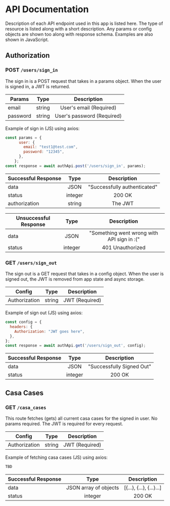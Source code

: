 # API Documentation
Description of each API endpoint used in this app is listed here.
The type of resource is listed along with a short description.
Any params or config objects are shown too along with response schema.
Examples are also shown in JavaScript.

## Authorization
### POST `/users/sign_in`
The sign in is a POST request that takes in a params object.
When the user is signed in, a JWT is returned.

| Params        | Type           | Description |
| ------------- |:-------------:| :-------------: |
| email      | string | User's email (Required) |
| password      | string      | User's password (Required) |

Example of sign in (JS) using axios:
```javascript
const params = {
      user: {
        email: "test1@test.com",
        password: "12345",
      },
    };
const response = await authApi.post('/users/sign_in', params);
```
| Successful Response        | Type           | Description |
| ------------- |:-------------:| :-------------: |
| data      | JSON | "Successfully authenticated" |
| status      | integer      | 200 OK |
| authorization | string | The JWT |

| Unsuccessful Response        | Type           | Description |
| ------------- |:-------------:| :-------------: |
| data      | JSON | "Something went wrong with API sign in :(" |
| status      | integer      | 401 Unauthorized |



### GET `/users/sign_out`
The sign out is a GET request that takes in a config object.
When the user is signed out, the JWT is removed from app state and async storage.

| Config        | Type           | Description |
| ------------- |:-------------:| :-------------: |
| Authorization      | string | JWT (Required) |

Example of sign out (JS) using axios:
```javascript
const config = {
  headers: {
    Authorization: "JWT goes here",
  },
};
const response = await authApi.get('/users/sign_out', config);
```
| Successful Response        | Type           | Description |
| ------------- |:-------------:| :-------------: |
| data      | JSON | "Successfully Signed Out" |
| status      | integer      | 200 OK |

## Casa Cases
### GET `/casa_cases`
This route fetches (gets) all current casa cases for the signed in user. No params required. The JWT is required for every request.

| Config        | Type           | Description |
| ------------- |:-------------:| :-------------: |
| Authorization      | string | JWT (Required) |

Example of fetching casa cases (JS) using axios:
```javascript
TBD
```

| Successful Response        | Type           | Description |
| ------------- |:-------------:| :-------------: |
| data      | JSON array of objects | [{...}, {...}, {...}...] |
| status      | integer      | 200 OK |
<!--

**Here are some ideas to get you started:**

🙋‍♀️ A short introduction - what is your organization all about?
🌈 Contribution guidelines - how can the community get involved?
👩‍💻 Useful resources - where can the community find your docs? Is there anything else the community should know?
🍿 Fun facts - what does your team eat for breakfast?
🧙 Remember, you can do mighty things with the power of [Markdown](https://docs.github.com/github/writing-on-github/getting-started-with-writing-and-formatting-on-github/basic-writing-and-formatting-syntax)
-->

